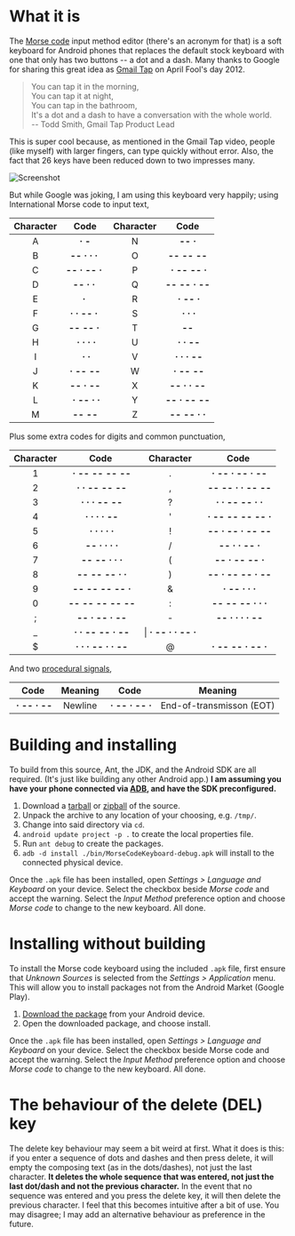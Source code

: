 # What it is #

The [Morse code] input method editor (there's an acronym for that) is a soft keyboard for Android phones that replaces the default stock keyboard with one that only has two buttons -- a dot and a dash. Many thanks to Google for sharing this great idea as [Gmail Tap] on April Fool's day 2012.

  [Morse code]:http://en.wikipedia.org/wiki/Morse_code
  [Gmail Tap]:http://www.youtube.com/watch?v=1KhZKNZO8mQ

> You can tap it in the morning,  
> You can tap it at night,  
> You can tap in the bathroom,  
> It's a dot and a dash to have a conversation with the whole world.  
> -- Todd Smith, Gmail Tap Product Lead

This is super cool because, as mentioned in the Gmail Tap video, people (like myself) with larger fingers, can type quickly without error. Also, the fact that 26 keys have been reduced down to two impresses many.

![Screenshot](https://github.com/whymarrh/mcime/raw/master/screenshot.png)

But while Google was joking, I am using this keyboard very happily; using International Morse code to input text,

|Character|Code|Character|Code|
|:-------:|:--:|:-------:|:--:|
|A|**&middot;&nbsp;-**|N|**--&nbsp;&middot;**|
|B|**--&nbsp;&middot;&nbsp;&middot;&nbsp;&middot;&nbsp;**|O|**--&nbsp;--&nbsp;--**|
|C|**--&nbsp;&middot;&nbsp;--&nbsp;&middot;&nbsp;**|P|**&nbsp;&middot;&nbsp;--&nbsp;--&nbsp;&middot;**|
|D|**--&nbsp;&middot;&nbsp;&middot;&nbsp;**|Q|**--&nbsp;--&nbsp;&middot;&nbsp;--**|
|E|**&middot;&nbsp;**|R|**&nbsp;&middot;&nbsp;--&nbsp;&middot;**|
|F|**&middot;&nbsp;&middot;&nbsp;--&nbsp;&middot;&nbsp;**|S|**&nbsp;&middot;&nbsp;&middot;&nbsp;&middot;**|
|G|**--&nbsp;--&nbsp;&middot;&nbsp;**|T|**--**|
|H|**&nbsp;&middot;&nbsp;&middot;&nbsp;&middot;&nbsp;&middot;**|U|**&nbsp;&middot;&nbsp;&middot;&nbsp;--**|
|I|**&nbsp;&middot;&nbsp;&middot;**|V|**&nbsp;&middot;&nbsp;&middot;&nbsp;&middot;&nbsp;--**|
|J|**&nbsp;&middot;&nbsp;--&nbsp;--&nbsp;**|W|**&nbsp;&middot;&nbsp;--&nbsp;--**|
|K|**--&nbsp;&middot;&nbsp;--**|X|**--&nbsp;&middot;&nbsp;&middot;&nbsp;--**|
|L|**&nbsp;&middot;&nbsp;--&nbsp;&middot;&nbsp;&middot;**|Y|**--&nbsp;&middot;&nbsp;--&nbsp;--**|
|M|**--&nbsp;--**|Z|**--&nbsp;--&nbsp;&middot;&nbsp;&middot;**|

Plus some extra codes for digits and common punctuation,

|Character|Code|Character|Code|
|:-------:|:--:|:-------:|:--:|
|1|**&nbsp;&middot;&nbsp;--&nbsp;--&nbsp;--&nbsp;--**|.|**&nbsp;&middot;&nbsp;--&nbsp;&middot;&nbsp;--&nbsp;&middot;&nbsp;--**|
|2|**&nbsp;&middot;&nbsp;&middot;&nbsp;--&nbsp;--&nbsp;--**|,|**&nbsp;--&nbsp;--&nbsp;&middot;&nbsp;&middot;&nbsp;--&nbsp;--**|
|3|**&nbsp;&middot;&nbsp;&middot;&nbsp;&middot;&nbsp;--&nbsp;--**|?|**&nbsp;&middot;&nbsp;&middot;&nbsp;--&nbsp;--&nbsp;&middot;&nbsp;&middot;**|
|4|**&nbsp;&middot;&nbsp;&middot;&nbsp;&middot;&nbsp;&middot;&nbsp;--**|'|**&nbsp;&middot;&nbsp;--&nbsp;--&nbsp;--&nbsp;--&nbsp;&middot;**|
|5|**&nbsp;&middot;&nbsp;&middot;&nbsp;&middot;&nbsp;&middot;&nbsp;&middot;**|!|**&nbsp;--&nbsp;&middot;&nbsp;--&nbsp;&middot;&nbsp;--&nbsp;--**|
|6|**&nbsp;--&nbsp;&middot;&nbsp;&middot;&nbsp;&middot;&nbsp;&middot;**|/|**&nbsp;--&nbsp;&middot;&nbsp;&middot;&nbsp;--&nbsp;&middot;**|
|7|**&nbsp;--&nbsp;--&nbsp;&middot;&nbsp;&middot;&nbsp;&middot;**|(|**&nbsp;--&nbsp;&middot;&nbsp;--&nbsp;--&nbsp;&middot;**|
|8|**&nbsp;--&nbsp;--&nbsp;--&nbsp;&middot;&nbsp;&middot;**|)|**&nbsp;--&nbsp;&middot;&nbsp;--&nbsp;--&nbsp;&middot;&nbsp;--**|
|9|**&nbsp;--&nbsp;--&nbsp;--&nbsp;--&nbsp;&middot;**|&amp;|**&nbsp;&middot;&nbsp;--&nbsp;&middot;&nbsp;&middot;&nbsp;&middot;**|
|0|**&nbsp;--&nbsp;--&nbsp;--&nbsp;--&nbsp;--**|:|**&nbsp;--&nbsp;--&nbsp;--&nbsp;&middot;&nbsp;&middot;&nbsp;&middot;**|
|;|**&nbsp;--&nbsp;&middot;&nbsp;--&nbsp;&middot;&nbsp;--**|-|**&nbsp;--&nbsp;&middot;&nbsp;&middot;&nbsp;&middot;&nbsp;&middot;&nbsp;--**|
|_|**&nbsp;&middot;&nbsp;&middot;&nbsp;--&nbsp;--&nbsp;&middot;&nbsp;--**|\\|**&nbsp;&middot;&nbsp;--&nbsp;&middot;&nbsp;&middot;&nbsp;--&nbsp;&middot;**|
|$|**&nbsp;&middot;&nbsp;&middot;&nbsp;&middot;&nbsp;--&nbsp;&middot;&nbsp;&middot;&nbsp;--**|@|**&nbsp;&middot;&nbsp;--&nbsp;--&nbsp;&middot;&nbsp;--&nbsp;&middot;**|

And two [procedural signals][5],

|Code|Meaning|Code|Meaning|
|:--:|:-----:|:--:|:-----:|
|**&nbsp;&middot;&nbsp;--&nbsp;&middot;&nbsp;--**|Newline|**&nbsp;&middot;&nbsp;--&nbsp;&middot;&nbsp;--&nbsp;&middot;**|End-of-transmisson (EOT)|

# Building and installing #

To build from this source, Ant, the JDK, and the Android SDK are all required. (It's just like building any other Android app.) **I am assuming you have your phone connected via [ADB][3], and have the SDK preconfigured.**

1. Download a [tarball][2] or [zipball][1] of the source.
2. Unpack the archive to any location of your choosing, e.g. `/tmp/`.
3. Change into said directory via `cd`.
3. `android update project -p .` to create the local properties file.
4. Run `ant debug` to create the packages.
5. `adb -d install ./bin/MorseCodeKeyboard-debug.apk` will install to the connected physical device.

Once the `.apk` file has been installed, open *Settings > Language and Keyboard* on your device. Select the checkbox beside *Morse code* and accept the warning. Select the *Input Method* preference option and choose *Morse code* to change to the new keyboard. All done.

# Installing without building #

To install the Morse code keyboard using the included `.apk` file, first ensure that *Unknown Sources* is selected from the *Settings > Application* menu. This will allow you to install packages not from the Android Market (Google Play).

1. [Download the package][4] from your Android device.
2. Open the downloaded package, and choose install.

Once the `.apk` file has been installed, open *Settings > Language and Keyboard* on your device. Select the checkbox beside Morse code and accept the warning. Select the *Input Method* preference option and choose *Morse code* to change to the new keyboard. All done.

# The behaviour of the  delete (DEL) key #

The delete key behaviour may seem a bit weird at first. What it does is this: if you enter a sequence of dots and dashes and then press delete, it will empty the composing text (as in the dots/dashes), not just the last character. **It deletes the whole sequence that was entered, not just the last dot/dash and not the previous character.** In the event that no sequence was entered and you press the delete key, it will then delete the previous character. I feel that this becomes intuitive after a bit of use. You may disagree; I may add an alternative behaviour as preference in the future.

  [1]:https://github.com/whymarrh/mcime/zipball/master
  [2]:https://github.com/whymarrh/mcime/tarball/master
  [3]:http://developer.android.com/guide/developing/tools/adb.html
  [4]:https://raw.github.com/whymarrh/mcime/master/apk/MorseCodeKeyboard.apk
  [5]:http://en.wikipedia.org/wiki/Prosigns_for_Morse_code
